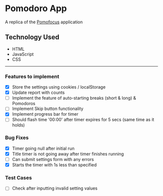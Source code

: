 # Pomodoro App

A replica of the [Pomofocus](https://pomofocus.io/) application

## Technology Used

- HTML
- JavaScript
- CSS

---

### Features to implement

- [x] Store the settings using cookies / localStorage
- [x] Update report with counts
- [ ] Implement the feature of auto-starting breaks (short & long) & Pomodoros
- [ ] Implement Skip button functionality
- [x] Implement progress bar for timer
- [ ] Should flash time '00:00' after timer expires for 5 secs (same time as it holds)

### Bug Fixes

- [x] Timer going null after initial run
- [x] Title timer is not going away after timer finishes running
- [ ] Can submit settings form with any errors
- [x] Starts the timer with 1s less than specified

### Test Cases

- [ ] Check after inputting invalid setting values
